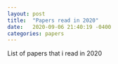 ```yaml
---
layout: post
title:  "Papers read in 2020"
date:   2020-09-06 21:40:19 -0400
categories: papers
---
```


List of papers that i read in 2020
